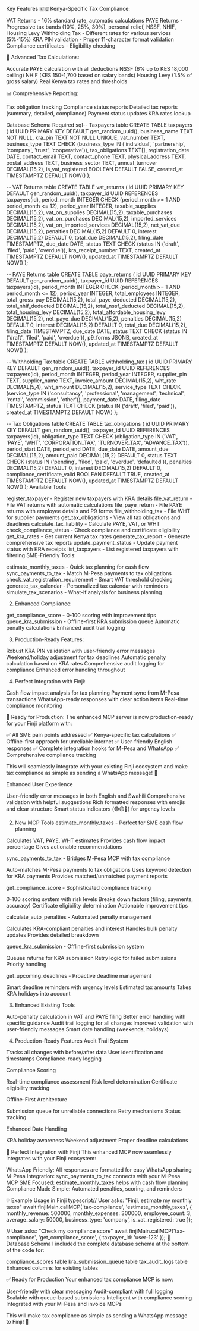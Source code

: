 Key Features
🇰🇪 Kenya-Specific Tax Compliance:

VAT Returns - 16% standard rate, automatic calculations
PAYE Returns - Progressive tax bands (10%, 25%, 30%), personal relief, NSSF, NHIF, Housing Levy
Withholding Tax - Different rates for various services (5%-15%)
KRA PIN validation - Proper 11-character format validation
Compliance certificates - Eligibility checking

🧮 Advanced Tax Calculations:

Accurate PAYE calculation with all deductions
NSSF (6% up to KES 18,000 ceiling)
NHIF (KES 150-1,700 based on salary bands)
Housing Levy (1.5% of gross salary)
Real Kenya tax rates and thresholds

📊 Comprehensive Reporting:

Tax obligation tracking
Compliance status reports
Detailed tax reports (summary, detailed, compliance)
Payment status updates
KRA rates lookup

Database Schema Required
sql-- Taxpayers table
CREATE TABLE taxpayers (
  id UUID PRIMARY KEY DEFAULT gen_random_uuid(),
  business_name TEXT NOT NULL,
  kra_pin TEXT NOT NULL UNIQUE,
  vat_number TEXT,
  business_type TEXT CHECK (business_type IN ('individual', 'partnership', 'company', 'trust', 'cooperative')),
  tax_obligations TEXT[],
  registration_date DATE,
  contact_email TEXT,
  contact_phone TEXT,
  physical_address TEXT,
  postal_address TEXT,
  business_sector TEXT,
  annual_turnover DECIMAL(15,2),
  is_vat_registered BOOLEAN DEFAULT FALSE,
  created_at TIMESTAMPTZ DEFAULT NOW()
);

-- VAT Returns table
CREATE TABLE vat_returns (
  id UUID PRIMARY KEY DEFAULT gen_random_uuid(),
  taxpayer_id UUID REFERENCES taxpayers(id),
  period_month INTEGER CHECK (period_month >= 1 AND period_month <= 12),
  period_year INTEGER,
  taxable_supplies DECIMAL(15,2),
  vat_on_supplies DECIMAL(15,2),
  taxable_purchases DECIMAL(15,2),
  vat_on_purchases DECIMAL(15,2),
  imported_services DECIMAL(15,2),
  vat_on_imported_services DECIMAL(15,2),
  net_vat_due DECIMAL(15,2),
  penalties DECIMAL(15,2) DEFAULT 0,
  interest DECIMAL(15,2) DEFAULT 0,
  total_due DECIMAL(15,2),
  filing_date TIMESTAMPTZ,
  due_date DATE,
  status TEXT CHECK (status IN ('draft', 'filed', 'paid', 'overdue')),
  kra_receipt_number TEXT,
  created_at TIMESTAMPTZ DEFAULT NOW(),
  updated_at TIMESTAMPTZ DEFAULT NOW()
);

-- PAYE Returns table
CREATE TABLE paye_returns (
  id UUID PRIMARY KEY DEFAULT gen_random_uuid(),
  taxpayer_id UUID REFERENCES taxpayers(id),
  period_month INTEGER CHECK (period_month >= 1 AND period_month <= 12),
  period_year INTEGER,
  total_employees INTEGER,
  total_gross_pay DECIMAL(15,2),
  total_paye_deducted DECIMAL(15,2),
  total_nhif_deducted DECIMAL(15,2),
  total_nssf_deducted DECIMAL(15,2),
  total_housing_levy DECIMAL(15,2),
  total_affordable_housing_levy DECIMAL(15,2),
  net_paye_due DECIMAL(15,2),
  penalties DECIMAL(15,2) DEFAULT 0,
  interest DECIMAL(15,2) DEFAULT 0,
  total_due DECIMAL(15,2),
  filing_date TIMESTAMPTZ,
  due_date DATE,
  status TEXT CHECK (status IN ('draft', 'filed', 'paid', 'overdue')),
  p9_forms JSONB,
  created_at TIMESTAMPTZ DEFAULT NOW(),
  updated_at TIMESTAMPTZ DEFAULT NOW()
);

-- Withholding Tax table
CREATE TABLE withholding_tax (
  id UUID PRIMARY KEY DEFAULT gen_random_uuid(),
  taxpayer_id UUID REFERENCES taxpayers(id),
  period_month INTEGER,
  period_year INTEGER,
  supplier_pin TEXT,
  supplier_name TEXT,
  invoice_amount DECIMAL(15,2),
  wht_rate DECIMAL(5,4),
  wht_amount DECIMAL(15,2),
  service_type TEXT CHECK (service_type IN ('consultancy', 'professional', 'management', 'technical', 'rental', 'commission', 'other')),
  payment_date DATE,
  filing_date TIMESTAMPTZ,
  status TEXT CHECK (status IN ('draft', 'filed', 'paid')),
  created_at TIMESTAMPTZ DEFAULT NOW()
);

-- Tax Obligations table
CREATE TABLE tax_obligations (
  id UUID PRIMARY KEY DEFAULT gen_random_uuid(),
  taxpayer_id UUID REFERENCES taxpayers(id),
  obligation_type TEXT CHECK (obligation_type IN ('VAT', 'PAYE', 'WHT', 'CORPORATION_TAX', 'TURNOVER_TAX', 'ADVANCE_TAX')),
  period_start DATE,
  period_end DATE,
  due_date DATE,
  amount_due DECIMAL(15,2),
  amount_paid DECIMAL(15,2) DEFAULT 0,
  status TEXT CHECK (status IN ('pending', 'filed', 'paid', 'overdue', 'defaulted')),
  penalties DECIMAL(15,2) DEFAULT 0,
  interest DECIMAL(15,2) DEFAULT 0,
  compliance_certificate_valid BOOLEAN DEFAULT TRUE,
  created_at TIMESTAMPTZ DEFAULT NOW(),
  updated_at TIMESTAMPTZ DEFAULT NOW()
);
Available Tools

register_taxpayer - Register new taxpayers with KRA details
file_vat_return - File VAT returns with automatic calculations
file_paye_return - File PAYE returns with employee details and P9 forms
file_withholding_tax - File WHT for supplier payments
get_tax_obligations - View all tax obligations and deadlines
calculate_tax_liability - Calculate PAYE, VAT, or WHT
check_compliance_status - Check compliance and certificate eligibility
get_kra_rates - Get current Kenya tax rates
generate_tax_report - Generate comprehensive tax reports
update_payment_status - Update payment status with KRA receipts
list_taxpayers - List registered taxpayers with filtering
SME-Friendly Tools:

estimate_monthly_taxes - Quick tax planning for cash flow
sync_payments_to_tax - Match M-Pesa payments to tax obligations
check_vat_registration_requirement - Smart VAT threshold checking
generate_tax_calendar - Personalized tax calendar with reminders
simulate_tax_scenarios - What-if analysis for business planning

2. Enhanced Compliance:

get_compliance_score - 0-100 scoring with improvement tips
queue_kra_submission - Offline-first KRA submission queue
Automatic penalty calculations
Enhanced audit trail logging

3. Production-Ready Features:

Robust KRA PIN validation with user-friendly error messages
Weekend/holiday adjustment for tax deadlines
Automatic penalty calculation based on KRA rates
Comprehensive audit logging for compliance
Enhanced error handling throughout

4. Perfect Integration with Finji:

Cash flow impact analysis for tax planning
Payment sync from M-Pesa transactions
WhatsApp-ready responses with clear action items
Real-time compliance monitoring

🚀 Ready for Production:
The enhanced MCP server is now production-ready for your Finji platform with:

✅ All SME pain points addressed
✅ Kenya-specific tax calculations
✅ Offline-first approach for unreliable internet
✅ User-friendly English responses
✅ Complete integration hooks for M-Pesa and WhatsApp
✅ Comprehensive compliance tracking

This will seamlessly integrate with your existing Finji ecosystem and make tax compliance as simple as sending a WhatsApp message! 🎉


 Enhanced User Experience

User-friendly error messages in both English and Swahili
Comprehensive validation with helpful suggestions
Rich formatted responses with emojis and clear structure
Smart status indicators (🟢🟡🔴) for urgency levels

2. New MCP Tools
estimate_monthly_taxes - Perfect for SME cash flow planning

Calculates VAT, PAYE, WHT estimates
Provides cash flow impact percentage
Gives actionable recommendations

sync_payments_to_tax - Bridges M-Pesa MCP with tax compliance

Auto-matches M-Pesa payments to tax obligations
Uses keyword detection for KRA payments
Provides matched/unmatched payment reports

get_compliance_score - Sophisticated compliance tracking

0-100 scoring system with risk levels
Breaks down factors (filing, payments, accuracy)
Certificate eligibility determination
Actionable improvement tips

calculate_auto_penalties - Automated penalty management

Calculates KRA-compliant penalties and interest
Handles bulk penalty updates
Provides detailed breakdown

queue_kra_submission - Offline-first submission system

Queues returns for KRA submission
Retry logic for failed submissions
Priority handling

get_upcoming_deadlines - Proactive deadline management

Smart deadline reminders with urgency levels
Estimated tax amounts
Takes KRA holidays into account

3. Enhanced Existing Tools

Auto-penalty calculation in VAT and PAYE filing
Better error handling with specific guidance
Audit trail logging for all changes
Improved validation with user-friendly messages
Smart date handling (weekends, holidays)

4. Production-Ready Features
Audit Trail System

Tracks all changes with before/after data
User identification and timestamps
Compliance-ready logging

Compliance Scoring

Real-time compliance assessment
Risk level determination
Certificate eligibility tracking

Offline-First Architecture

Submission queue for unreliable connections
Retry mechanisms
Status tracking

Enhanced Date Handling

KRA holiday awareness
Weekend adjustment
Proper deadline calculations

🎯 Perfect Integration with Finji
This enhanced MCP now seamlessly integrates with your Finji ecosystem:

WhatsApp Friendly: All responses are formatted for easy WhatsApp sharing
M-Pesa Integration: sync_payments_to_tax connects with your M-Pesa MCP
SME Focused: estimate_monthly_taxes helps with cash flow planning
Compliance Made Simple: Automated penalties, scoring, and reminders

💡 Example Usage in Finji
typescript// User asks: "Finji, estimate my monthly taxes"
await finjiMain.callMCP('tax-compliance', 'estimate_monthly_taxes', {
  monthly_revenue: 500000,
  monthly_expenses: 300000,
  employee_count: 3,
  average_salary: 50000,
  business_type: 'company',
  is_vat_registered: true
});

// User asks: "Check my compliance score"
await finjiMain.callMCP('tax-compliance', 'get_compliance_score', {
  taxpayer_id: 'user-123'
});
🚧 Database Schema
I included the complete database schema at the bottom of the code for:

compliance_scores table
kra_submission_queue table
tax_audit_logs table
Enhanced columns for existing tables

✅ Ready for Production
Your enhanced tax compliance MCP is now:

User-friendly with clear messaging
Audit-compliant with full logging
Scalable with queue-based submissions
Intelligent with compliance scoring
Integrated with your M-Pesa and invoice MCPs

This will make tax compliance as simple as sending a WhatsApp message to Finji! 🚀

